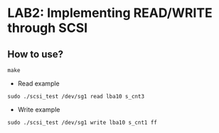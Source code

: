 # LAB2: Implementing READ/WRITE through SCSI

## How to use?
```
make
```
- Read example
```
sudo ./scsi_test /dev/sg1 read lba10 s_cnt3
```
- Write example
```
sudo ./scsi_test /dev/sg1 write lba10 s_cnt1 ff
```
